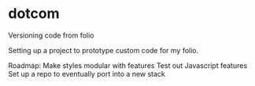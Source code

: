 # dotcom
Versioning code from folio

Setting up a project to prototype custom code for my folio.

Roadmap:
Make styles modular with features
Test out Javascript features
Set up a repo to eventually port into a new stack
